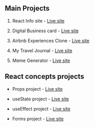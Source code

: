 ## Main Projects
1. React Info site - [Live site](https://abhishake21-react-facts.netlify.app)

2. Digital Business card - [Live site](https://abhishake21-digital-card.netlify.app)

3. Airbnb Experiences Clone - [Live site](https://abhishake21-airbnb-exp.netlify.app)

4. My Travel Journal - [Live site](https://abhishake21-travel-journal.netlify.app)

5. Meme Generator - [Live site](https://abhishake21-meme-generator.netlify.app)


## React concepts projects
- Props project - [Live site](https://abhishake21-react-props.netlify.app)

- useState project - [Live site](https://abhishake21-use-state.netlify.app)

- useEffect project - [Live site](https://abhishake21-use-effect.netlify.app)

- Forms project - [Live site](https://abhishake21-react-forms.netlify.app)